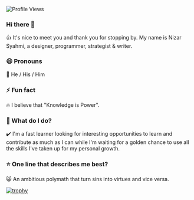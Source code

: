 ![Profile Views](https://komarev.com/ghpvc/?username=nizarsyahmi37&abbreviated=true&label=Views&style=flat-square&color=00b2a2)

### Hi there 👋
👍 It's nice to meet you and thank you for stopping by. My name is Nizar Syahmi, a designer, programmer, strategist & writer.

### 😄 Pronouns
👨 He / His / Him

### ⚡ Fun fact 
🔥 I believe that "Knowledge is Power".

### 🌱 What do I do?
✔️ I'm a fast learner looking for interesting opportunities to learn and contribute as much as I can while I'm waiting for a golden chance to use all the skills I've taken up for my personal growth.

### ⭐ One line that describes me best? 
😺 An ambitious polymath that turn sins into virtues and vice versa.

[![trophy](https://github-profile-trophy.vercel.app/?username=nizarsyahmi37&theme=onedark)](https://github.com/ryo-ma/github-profile-trophy)

<!--
**nizarsyahmi37/nizarsyahmi37** is a ✨ _special_ ✨ repository because its `README.md` (this file) appears on your GitHub profile.

Here are some ideas to get you started:

- 🔭 I’m currently working on ...
- 🌱 I’m currently learning ...
- 👯 I’m looking to collaborate on ...
- 🤔 I’m looking for help with ...
- 💬 Ask me about ...
- 📫 How to reach me: ...
- 😄 Pronouns: ...
- ⚡ Fun fact: ...
-->